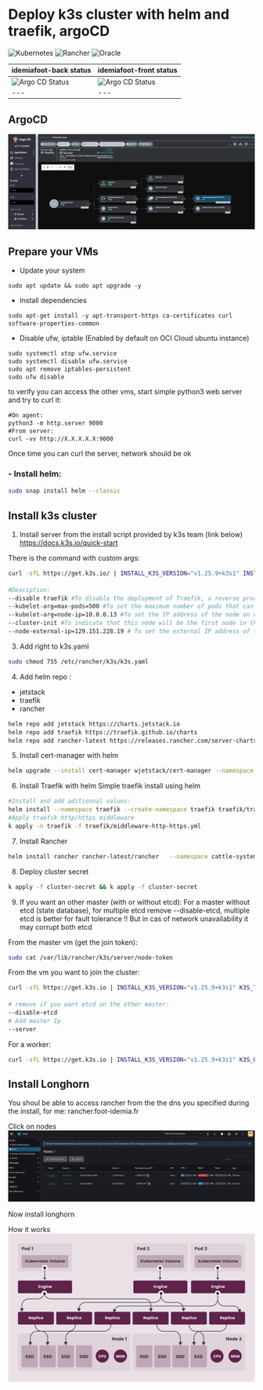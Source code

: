 # Deploy k3s cluster with helm and traefik, argoCD
![Kubernetes](https://img.shields.io/badge/kubernetes-%23326ce5.svg?style=for-the-badge&logo=kubernetes&logoColor=white) ![Rancher](https://img.shields.io/badge/rancher-%230075A8.svg?style=for-the-badge&logo=rancher&logoColor=white) ![Oracle](https://img.shields.io/badge/Oracle-F80000?style=for-the-badge&logo=oracle&logoColor=white)

| idemiafoot-back status | idemiafoot-front status |
| --- | --- |
| ![Argo CD Status](https://argocd.dev.foot-idemia.fr/api/badge?name=idemiafoot-front) | ![Argo CD Status](https://argocd.dev.foot-idemia.fr/api/badge?name=idemiafoot-back) |
| --- | --- |




## ArgoCD 
![Rancher](/assets/argocd1.png)

## Prepare your VMs

-   Update your system
```shell
sudo apt update && sudo apt upgrade -y
```
-   Install dependencies
```shell
sudo apt-get install -y apt-transport-https ca-certificates curl software-properties-common

```
- Disable ufw, iptable (Enabled by default on OCI Cloud ubuntu instance)
```shell
sudo systemctl stop ufw.service 
sudo systemctl disable ufw.service 
sudo apt remove iptables-persistent
sudo ufw disable
```
to verify you can access the other vms, start simple python3 web server and try to curl it:
```shell
#On agent:
python3 -m http.server 9000
#From server:
curl -vv http://X.X.X.X.X:9000
```
Once time you can curl the server, network should be ok
### - Install helm: 
```bash
sudo snap install helm --classic
```

## Install k3s cluster

1. Install server from the install script provided by k3s team (link below)
https://docs.k3s.io/quick-start

There is the command with custom args: 
```bash
curl -sfL https://get.k3s.io/ | INSTALL_K3S_VERSION="v1.25.9+k3s1" INSTALL_K3S_EXEC="server --disable traefik --kubelet-arg=max-pods=500 --kubelet-arg=node-ip=10.0.0.13 --cluster-init --node-external-ip=129.151.228.19" sh

#Desciption:
--disable traefik #To disable the deployment of Traefik, a reverse proxy/load balancer.
--kubelet-arg=max-pods=500 #To set the maximum number of pods that can be created on the node to 500.
--kubelet-arg=node-ip=10.0.0.13 #To set the IP address of the node on which the Kubelet is running.
--cluster-init #To indicate that this node will be the first node in the cluster, and it should initialize a new cluster.
--node-external-ip=129.151.228.19 # To set the external IP address of the node.

```

3. Add right to k3s.yaml
```bash
sudo chmod 755 /etc/rancher/k3s/k3s.yaml
```

4. Add helm repo :
- jetstack
- traefik
- rancher
```bash
helm repo add jetstack https://charts.jetstack.io
helm repo add traefik https://traefik.github.io/charts
helm repo add rancher-latest https://releases.rancher.com/server-charts/latest
```

5. Install cert-manager with helm
```bash
helm upgrade --install cert-manager wjetstack/cert-manager --namespace cert-manager --create-namespace --set installCRDs=true --set 'extraArgs={--acme-http01-solver-nameservers=10.43.0.93:53}' --set podDnsPolicy=None --set podDnsConfig.nameservers={'10.43.0.93}'
```
6. Install Traefik with helm
Simple traefik install using helm 
```bash
#Install and add aditionnal values:
helm install --namespace traefik --create-namespace traefik traefik/traefik --values=traefik/values.yml
#Apply traefik http/https middleware
k apply -n traefik -f traefik/middleware-http-https.yml
```

7. Install Rancher
```bash
helm install rancher rancher-latest/rancher   --namespace cattle-system  --create-namespace  --set hostname=rancher.foot-idemia.fr  --set replicas=1   --set ingress.tls.source=letsEncrypt   --set letsEncrypt.email=loic.verniere@icloud.com   --set letsEncrypt.ingress.class=traefik   --set global.cattle.psp.enabled=false
```
8. Deploy cluster secret
```bash
k apply -f cluster-secret && k apply -f cluster-secret 
```
9. If you want an other master (with or without etcd):
For a master without etcd (state database), for multiple etcd remove --disable-etcd, multiple etcd is better for fault tolerance !! But in cas of network unavailability it may corrupt both etcd

From the master vm (get the join token):
```bash
sudo cat /var/lib/rancher/k3s/server/node-token
```

From the vm you want to join the cluster:
```bash
curl -sfL https://get.k3s.io | INSTALL_K3S_VERSION="v1.25.9+k3s1" K3S_TOKEN=TOKEN sh -s - server --disable traefik --disable-etcd --kubelet-arg=max-pods=500 --server https://10.0.0.13:6443

# remove if you want etcd on the other master:
--disable-etcd
# Add master Ip
--server 
```

For a worker:
```bash
curl -sfL https://get.k3s.io | INSTALL_K3S_VERSION="v1.25.9+k3s1" K3S_URL=https://<SERVER IP TO JOIN>:6443 INSTALL_K3S_EXEC="--kubelet-arg=max-pods=500" K3S_TOKEN=TOKEN sh -
```

## Install Longhorn

You shoul be able to access rancher from the the dns you specified during the install, for me: rancher.foot-idemia.fr

Click on nodes
![Rancher](/assets/rancher.png)

Now install longhorn

How it works
![longhorn](/assets/how-longhorn-works.svg)


